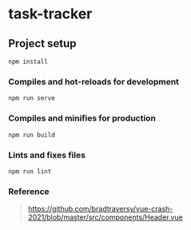 # task-tracker

## Project setup
```
npm install
```

### Compiles and hot-reloads for development
```
npm run serve
```

### Compiles and minifies for production
```
npm run build
```

### Lints and fixes files
```
npm run lint
```

### Reference
> https://github.com/bradtraversy/vue-crash-2021/blob/master/src/components/Header.vue
